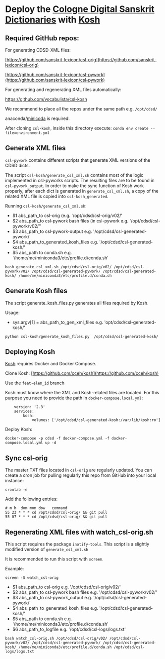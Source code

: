 # Deploy the [Cologne Digital Sanskrit Dictionaries](https://www.sanskrit-lexicon.uni-koeln.de) with [Kosh](https://cceh.github.io/kosh/)

## Required GitHub repos:

For generating CDSD-XML files:

[https://github.com/sanskrit-lexicon/csl-orig](https://github.com/sanskrit-lexicon/csl-orig)

[https://github.com/sanskrit-lexicon/csl-pywork](https://github.com/sanskrit-lexicon/csl-pywork)

For generating and regenerating XML files automatically:

https://github.com/vocabulista/csl-kosh

We recommend to place all the repos under the same path e.g. `/opt/cdsd/`

anaconda/[minicoda](https://docs.conda.io/en/latest/miniconda.html) is required. 

After cloning `csl-kosh`, inside this directory execute:  `conda env create --file=environment.yml`

## **Generate XML files**

`csl-pywork` contains different scripts that generate XML versions of the CDSD dicts.

The script `csl-kosh/generate_csl_xml.sh` contains most of the logic implemented in csl-pyworks scripts. The resulting files are to be found in `csl-pywork_output`. In order to make the sync function of Kosh work properly, after each dict is generated in `generate_csl_xml.sh`, a copy of the related XML file is copied into `csl-kosh_generated`.

Running `csl-kosh/generate_csl_xml.sh`:

* $1 abs_path_to csl-orig (e.g. '/opt/cdsd/csl-orig/v02/'
* $2 abs_path_to csl-pywork bash files (in csl-pywork e.g. '/opt/cdsd/csl-pywork/v02/''
* $3 abs_path_to csl-pywork-output e.g. '/opt/cdsd/csl-generated-pywork/'
* $4 abs_path_to_generated_kosh_files e.g. '/opt/cdsd/csl-generated-kosh/'
* $5 abs_path to conda.sh e.g. '/home/me/miniconda3/etc/profile.d/conda.sh'

`bash generate_csl_xml.sh /opt/cdsd/csl-orig/v02/ /opt/cdsd/csl-pywork/v02/ /opt/cdsd/csl-generated-pywork/ /opt/cdsd/csl-generated-kosh/ /home/me/miniconda3/etc/profile.d/conda.sh`

## Generate Kosh files

The script generate_kosh_files.py generates all files required by Kosh.

Usage:

- sys.argv[1] = abs_path_to_gen_xml_files e.g. 'opt/cdsd/csl-generated-kosh/'

 `python csl-kosh/generate_kosh_files.py  /opt/cdsd/csl-generated-kosh/`


## **Deploying Kosh**

[Kosh](https://cceh.github.io/kosh/) requires Docker and Docker Compose. 

Clone Kosh: [https://github.com/cceh/kosh](https://github.com/cceh/kosh)

Use the `feat-elem_id` branch

Kosh must know where the XML and Kosh-related files are located. For this purpose you need to provide the path in  `docker-compose.local.yml`:
```
    version: '2.3'
    services:
    	kosh:
    		volumes: ['/opt/cdsd/csl-generated-kosh:/var/lib/kosh:ro']
```

Deploy Kosh:

    docker-compose -p cdsd -f docker-compose.yml -f docker-compose.local.yml up -d

## Sync csl-orig

The master TXT files located in `csl-orig` are regularly updated. 
You can create a cron job for pulling regularly this repo from GitHub into your local instance:

`crontab -e`

Add the following entries:
```
# m h  dom mon dow   command
55 23 * * * cd /opt/cdsd/csl-orig/ && git pull
55 07 * * * cd /opt/cdsd/csl-orig/ && git pull
```



## Regenerating XML files with watch_csl-orig.sh

This script requires the package `inotify-tools`. This script is a slightly modified version of `generate_csl_xml.sh`

It is recommended to run this script with `screen`.

Example:

`screen -S watch_csl-orig`

* $1 abs_path_to csl-orig e.g. '/opt/cdsd/csl-orig/v02/'
* $2 abs_path_to csl-pywork bash files e.g. '/opt/cdsd/csl-pywork/v02/'
* $3 abs_path_to csl-pywork_output e.g. '/opt/cdsd/csl-generated-pywork/'
* $4 abs_path_to_generated_kosh_files e.g. '/opt/cdsd/csl-generated-kosh/'
* $5 abs_path to conda.sh e.g. '/home/me/miniconda3/etc/profile.d/conda.sh'
* $6 abs_path_to_logfile e.g. '/opt/cdsd/csl-logs/logs.txt'

 `bash watch_csl-orig.sh /opt/cdsd/csl-orig/v02/ /opt/cdsd/csl-pywork/v02/ /opt/cdsd/csl-generated-pywork/ /opt/cdsd/csl-generated-kosh/ /home/me/miniconda3/etc/profile.d/conda.sh /opt/cdsd/csl-logs/logs.txt`
